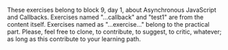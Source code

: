 These exercises belong to block 9, day 1, about Asynchronous JavaScript and Callbacks.
Exercises named "...callback" and "test1" are from the content itself. Exercises named as "...exercise..." belong to the practical part. Please, feel free to clone, to contribute, to suggest, to critic, whatever; as long as this contribute to your learning path.